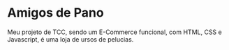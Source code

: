 # Amigos de Pano
 Meu projeto de TCC, sendo um E-Commerce funcional, com HTML, CSS e Javascript, é uma loja de ursos de pelucias.
